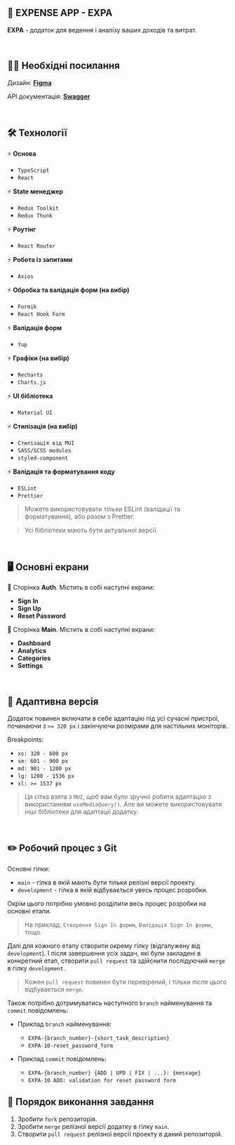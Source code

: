
## 💸 EXPENSE APP - EXPA 

**EXPA** - додаток для ведення і аналізу ваших доходів та витрат.

<br>

## 👩‍💻 Необхідні посилання

Дизайн: [**Figma**](https://www.figma.com/file/FOLd8B665OmyKjlGsbRDb1/WEB-APP-Incode-Finance)

API документація: [**Swagger**](https://incode-backend-dev.herokuapp.com/api/)

<br>

## 🛠 Технології

⚡️ **Основа**

- ```TypeScript```
- ```React``` 

⚡️ **State менеджер**

- ```Redux Toolkit```
- ```Redux Thunk```

⚡️ **Роутінг**

- ```React Router```

⚡️ **Робота із запитами**

- ```Axios```

⚡️ **Обробка та валідація форм (на вибір)**

- ```Formik``` 
- ```React Hook Form```

⚡️ **Валідація форм**

- ```Yup```

⚡️ **Графіки (на вибір)**

- ```Recharts``` 
- ```Сharts.js```

⚡️ **UI бібліотека**

- ```Material UI```

⚡️ **Стилізація (на вибір)**

- ```Стилізація від MUI``` 
- ```SASS/SCSS modules```
- ```styled-component```

⚡️ **Валідація та форматування коду**

- ```ESLint``` 
- ```Prettier``` 

> Можете використовувати тільки ESLint (валідації та форматування), або разом з Prettier.

> Усі бібліотеки мають бути актуальної версії.

<br>

## 🖥️ Основні екрани

🔐 Сторінка **Auth**. Містить в собі наступні екрани:
	
- **Sign In** 
- **Sign Up**
- **Reset Password**

📝 Сторінка **Main**. Містить в собі наступні екрани:
	
- **Dashboard** 
- **Analytics**
- **Categories**
- **Settings**

<br>

## 📱 Адаптивна версія

Додаток повинен включати в себе адаптацію під усі сучасні пристрої, починаючи з ```>= 320 px``` і закінчуючи розмірами для настільних моніторів.

Breakpoints:
- ```xs: 320 - 600 px```
- ```sm: 601 - 900 px```
- ```md: 901 - 1200 px```
- ```lg: 1200 - 1536 px```
- ```xl: >= 1537 px```

> Ця сітка взята з ```MUI```, щоб вам було зручно робити адаптацію з використанням ```useMediaQuery()```. Але ви можете використовувати інші бібліотеки для адаптації додатку.

<br>

## ✏️ Робочий процес з Git

Основні гілки:

* `main` - гілка в якій мають бути тільки релізні версії проекту. 
* `development` - гілка в якій відбувається увесь процес розробки.

Окрім цього потрібно умовно розділити весь процес розробки на основні етапи. 

> На приклад: `Створення Sign In форми`, `Валідація Sign In форми`, тощо.

Далі для кожного етапу створити окрему гілку (відгалужену від `development`). І після завершення усіх задач, які були закладені в конкретний етап, створити `pull request` та здійснити послідуючий `merge` в гілку `development`.

> Кожен `pull request` повинен бути перевірений, і тільки після цього відбувається `merge`.

Також потрібно дотримуватись наступного `branch` найменування та `commit` повідомлень:

 * Приклад `branch` найменування: 
	 * `EXPA-{branch_number}-{short_task_description}`
	 * `EXPA-10-reset_password_form`
   
 * Приклад `commit` повідомлень:   
	 * `EXPA-{branch_number} {ADD | UPD | FIX | ...}: {message}`  
	 * `EXPA-10 ADD: validation for reset password form`

## 📌 Порядок виконання завдання

1. Зробити ```fork``` репозиторія.
2. Зробити ```merge``` релізної версії додатку в гілку ```main```.
3. Створити ```pull request``` релізної версії проекту в даний репозиторій.
